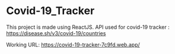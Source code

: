 # Covid-19_Tracker
This project is made using ReactJS.
API used for covid-19 tracker : https://disease.sh/v3/covid-19/countries

Working URL: https://covid-19-tracker-7c9fd.web.app/
